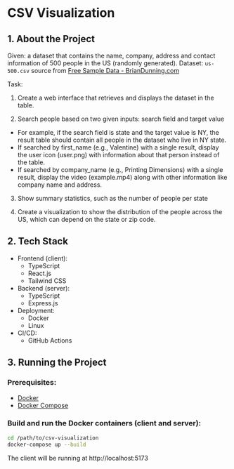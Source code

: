 # CSV Visualization

## 1. About the Project

Given: a dataset that contains the name, company, address and contact information of 500 people in the US (randomly generated).
Dataset: `us-500.csv` source from [Free Sample Data - BrianDunning.com](https://www.briandunning.com/sample-data/)

Task:

1. Create a web interface that retrieves and displays the dataset in the table.

2. Search people based on two given inputs: search field and target value
- For example, if the search field is state and the target value is NY, the result table should contain all people in the dataset who live in NY state.
- If searched by first_name (e.g., Valentine) with a single result, display the user icon (user.png) with information about that person instead of the table.
- If searched by company_name (e.g., Printing Dimensions) with a single result, display the video (example.mp4) along with other information like company name and address.

3. Show summary statistics, such as the number of people per state

4. Create a visualization to show the distribution of the people across the US, which can depend on the state or zip code.


## 2. Tech Stack

- Frontend (client):
  - TypeScript
  - React.js
  - Tailwind CSS
- Backend (server):
  - TypeScript
  - Express.js
- Deployment:
    - Docker
    - Linux
- CI/CD:
    - GitHub Actions

## 3. Running the Project

### Prerequisites:

- [Docker](https://www.docker.com/get-started/)
- [Docker Compose](https://docs.docker.com/compose/install/)

### Build and run the Docker containers (client and server):

```bash
cd /path/to/csv-visualization
docker-compose up --build
```

The client will be running at http://localhost:5173
